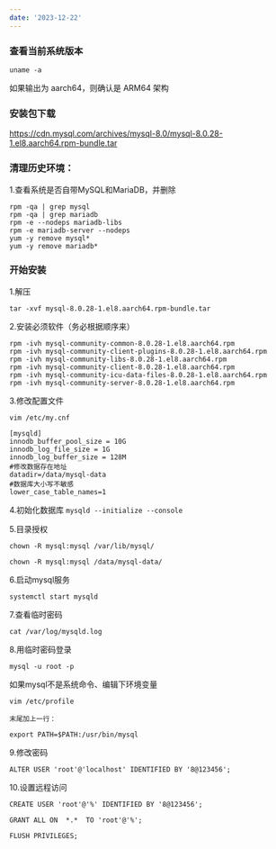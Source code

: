 ```yaml
--- 
date: '2023-12-22'
---
```


### 查看当前系统版本

`uname -a`

如果输出为 aarch64，则确认是 ARM64 架构

### 安装包下载 

https://cdn.mysql.com/archives/mysql-8.0/mysql-8.0.28-1.el8.aarch64.rpm-bundle.tar

### 清理历史环境：

1.查看系统是否自带MySQL和MariaDB，并删除
```
rpm -qa | grep mysql
rpm -qa | grep mariadb
rpm -e --nodeps mariadb-libs
rpm -e mariadb-server --nodeps
yum -y remove mysql*
yum -y remove mariadb*
```


### 开始安装

1.解压

`tar -xvf mysql-8.0.28-1.el8.aarch64.rpm-bundle.tar`

2.安装必须软件（务必根据顺序来）

```
rpm -ivh mysql-community-common-8.0.28-1.el8.aarch64.rpm
rpm -ivh mysql-community-client-plugins-8.0.28-1.el8.aarch64.rpm
rpm -ivh mysql-community-libs-8.0.28-1.el8.aarch64.rpm
rpm -ivh mysql-community-client-8.0.28-1.el8.aarch64.rpm
rpm -ivh mysql-community-icu-data-files-8.0.28-1.el8.aarch64.rpm
rpm -ivh mysql-community-server-8.0.28-1.el8.aarch64.rpm

```

3.修改配置文件
```
vim /etc/my.cnf

[mysqld]
innodb_buffer_pool_size = 10G
innodb_log_file_size = 1G
innodb_log_buffer_size = 128M
#修改数据存在地址
datadir=/data/mysql-data
#数据库大小写不敏感
lower_case_table_names=1

```

4.初始化数据库
`mysqld --initialize --console`

5.目录授权

`chown -R mysql:mysql /var/lib/mysql/`

`chown -R mysql:mysql /data/mysql-data/`

6.启动mysql服务

`systemctl start mysqld`

7.查看临时密码

`cat /var/log/mysqld.log`

8.用临时密码登录

`mysql -u root -p`

如果mysql不是系统命令、编辑下环境变量
```
vim /etc/profile

末尾加上一行：

export PATH=$PATH:/usr/bin/mysql
```

9.修改密码

`ALTER USER 'root'@'localhost' IDENTIFIED BY '8@123456';`

10.设置远程访问
```
CREATE USER 'root'@'%' IDENTIFIED BY '8@123456';

GRANT ALL ON  *.*  TO 'root'@'%';

FLUSH PRIVILEGES;

```